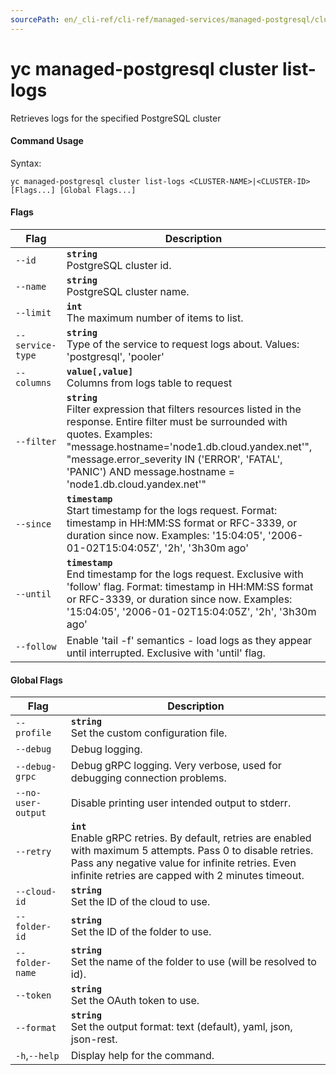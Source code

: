 ```yaml
---
sourcePath: en/_cli-ref/cli-ref/managed-services/managed-postgresql/cluster/list-logs.md
---
```

# yc managed-postgresql cluster list-logs

Retrieves logs for the specified PostgreSQL cluster

#### Command Usage

Syntax: 

`yc managed-postgresql cluster list-logs <CLUSTER-NAME>|<CLUSTER-ID> [Flags...] [Global Flags...]`

#### Flags

| Flag | Description |
|----|----|
|`--id`|<b>`string`</b><br/>PostgreSQL cluster id.|
|`--name`|<b>`string`</b><br/>PostgreSQL cluster name.|
|`--limit`|<b>`int`</b><br/>The maximum number of items to list.|
|`--service-type`|<b>`string`</b><br/>Type of the service to request logs about. Values: 'postgresql', 'pooler'|
|`--columns`|<b>`value[,value]`</b><br/>Columns from logs table to request|
|`--filter`|<b>`string`</b><br/>Filter expression that filters resources listed in the response. Entire filter must be surrounded with quotes. Examples: "message.hostname='node1.db.cloud.yandex.net'", "message.error_severity IN ('ERROR', 'FATAL', 'PANIC') AND message.hostname = 'node1.db.cloud.yandex.net'"|
|`--since`|<b>`timestamp`</b><br/>Start timestamp for the logs request. Format: timestamp in HH:MM:SS format or RFC-3339, or duration since now. Examples: '15:04:05', '2006-01-02T15:04:05Z', '2h', '3h30m ago'|
|`--until`|<b>`timestamp`</b><br/>End timestamp for the logs request. Exclusive with 'follow' flag. Format: timestamp in HH:MM:SS format or RFC-3339, or duration since now. Examples: '15:04:05', '2006-01-02T15:04:05Z', '2h', '3h30m ago'|
|`--follow`|Enable 'tail -f' semantics - load logs as they appear until interrupted. Exclusive with 'until' flag.|

#### Global Flags

| Flag | Description |
|----|----|
|`--profile`|<b>`string`</b><br/>Set the custom configuration file.|
|`--debug`|Debug logging.|
|`--debug-grpc`|Debug gRPC logging. Very verbose, used for debugging connection problems.|
|`--no-user-output`|Disable printing user intended output to stderr.|
|`--retry`|<b>`int`</b><br/>Enable gRPC retries. By default, retries are enabled with maximum 5 attempts. Pass 0 to disable retries. Pass any negative value for infinite retries. Even infinite retries are capped with 2 minutes timeout.|
|`--cloud-id`|<b>`string`</b><br/>Set the ID of the cloud to use.|
|`--folder-id`|<b>`string`</b><br/>Set the ID of the folder to use.|
|`--folder-name`|<b>`string`</b><br/>Set the name of the folder to use (will be resolved to id).|
|`--token`|<b>`string`</b><br/>Set the OAuth token to use.|
|`--format`|<b>`string`</b><br/>Set the output format: text (default), yaml, json, json-rest.|
|`-h`,`--help`|Display help for the command.|
